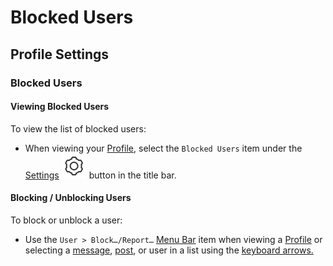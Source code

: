 # Blocked Users

## Profile Settings

### Blocked Users

#### Viewing Blocked Users

To view the list of blocked users:

* When viewing your [Profile](../), select the `Blocked Users` item under the [Settings](./) ![](../../../.gitbook/assets/settings.png) button in the title bar.

#### Blocking / Unblocking Users

To block or unblock a user:

* Use the `User > Block…/Report…` [Menu Bar](../../../misc/glossary.md#menu-bar) item when viewing a [Profile](../) or selecting a [message](../../conversations/messages.md), [post](../../detailview.md), or user in a list using the [keyboard arrows.](../../../misc/keyboard-shortcuts.md)


